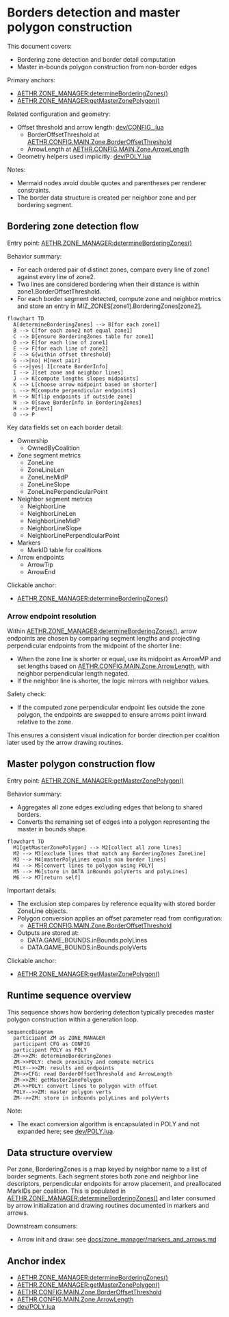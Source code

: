 # Borders detection and master polygon construction

This document covers:
- Bordering zone detection and border detail computation
- Master in-bounds polygon construction from non-border edges

Primary anchors:
- [AETHR.ZONE_MANAGER:determineBorderingZones()](../../dev/ZONE_MANAGER.lua:232)
- [AETHR.ZONE_MANAGER:getMasterZonePolygon()](../../dev/ZONE_MANAGER.lua:520)

Related configuration and geometry:
- Offset threshold and arrow length: [dev/CONFIG_.lua](../../dev/CONFIG_.lua)
  - BorderOffsetThreshold at [AETHR.CONFIG.MAIN.Zone.BorderOffsetThreshold](../../dev/CONFIG_.lua:333)
  - ArrowLength at [AETHR.CONFIG.MAIN.Zone.ArrowLength](../../dev/CONFIG_.lua:335)
- Geometry helpers used implicitly: [dev/POLY.lua](../../dev/POLY.lua)

Notes:
- Mermaid nodes avoid double quotes and parentheses per renderer constraints.
- The border data structure is created per neighbor zone and per bordering segment.


## Bordering zone detection flow

Entry point: [AETHR.ZONE_MANAGER:determineBorderingZones()](../../dev/ZONE_MANAGER.lua:232)

Behavior summary:
- For each ordered pair of distinct zones, compare every line of zone1 against every line of zone2.
- Two lines are considered bordering when their distance is within zone1.BorderOffsetThreshold.
- For each border segment detected, compute zone and neighbor metrics and store an entry in MIZ_ZONES[zone1].BorderingZones[zone2].

```mermaid
flowchart TD
  A[determineBorderingZones] --> B[for each zone1]
  B --> C[for each zone2 not equal zone1]
  C --> D[ensure BorderingZones table for zone1]
  D --> E[for each line of zone1]
  E --> F[for each line of zone2]
  F --> G{within offset threshold}
  G -->|no| H[next pair]
  G -->|yes| I[create BorderInfo]
  I --> J[set zone and neighbor lines]
  J --> K[compute lengths slopes midpoints]
  K --> L[choose arrow midpoint based on shorter]
  L --> M[compute perpendicular endpoints]
  M --> N[flip endpoints if outside zone]
  N --> O[save BorderInfo in BorderingZones]
  H --> P[next]
  O --> P
```

Key data fields set on each border detail:
- Ownership
  - OwnedByCoalition
- Zone segment metrics
  - ZoneLine
  - ZoneLineLen
  - ZoneLineMidP
  - ZoneLineSlope
  - ZoneLinePerpendicularPoint
- Neighbor segment metrics
  - NeighborLine
  - NeighborLineLen
  - NeighborLineMidP
  - NeighborLineSlope
  - NeighborLinePerpendicularPoint
- Markers
  - MarkID table for coalitions
- Arrow endpoints
  - ArrowTip
  - ArrowEnd

Clickable anchor:
- [AETHR.ZONE_MANAGER:determineBorderingZones()](../../dev/ZONE_MANAGER.lua:232)


### Arrow endpoint resolution

Within [AETHR.ZONE_MANAGER:determineBorderingZones()](../../dev/ZONE_MANAGER.lua:232), arrow endpoints are chosen by comparing segment lengths and projecting perpendicular endpoints from the midpoint of the shorter line:
- When the zone line is shorter or equal, use its midpoint as ArrowMP and set lengths based on [AETHR.CONFIG.MAIN.Zone.ArrowLength](../../dev/CONFIG_.lua:335), with neighbor perpendicular length negated.
- If the neighbor line is shorter, the logic mirrors with neighbor values.

Safety check:
- If the computed zone perpendicular endpoint lies outside the zone polygon, the endpoints are swapped to ensure arrows point inward relative to the zone.

This ensures a consistent visual indication for border direction per coalition later used by the arrow drawing routines.


## Master polygon construction flow

Entry point: [AETHR.ZONE_MANAGER:getMasterZonePolygon()](../../dev/ZONE_MANAGER.lua:520)

Behavior summary:
- Aggregates all zone edges excluding edges that belong to shared borders.
- Converts the remaining set of edges into a polygon representing the master in bounds shape.

```mermaid
flowchart TD
  M1[getMasterZonePolygon] --> M2[collect all zone lines]
  M2 --> M3[exclude lines that match any BorderingZones ZoneLine]
  M3 --> M4[masterPolyLines equals non border lines]
  M4 --> M5[convert lines to polygon using POLY]
  M5 --> M6[store in DATA inBounds polyVerts and polyLines]
  M6 --> M7[return self]
```

Important details:
- The exclusion step compares by reference equality with stored border ZoneLine objects.
- Polygon conversion applies an offset parameter read from configuration:
  - [AETHR.CONFIG.MAIN.Zone.BorderOffsetThreshold](../../dev/CONFIG_.lua:333)
- Outputs are stored at:
  - DATA.GAME_BOUNDS.inBounds.polyLines
  - DATA.GAME_BOUNDS.inBounds.polyVerts

Clickable anchor:
- [AETHR.ZONE_MANAGER:getMasterZonePolygon()](../../dev/ZONE_MANAGER.lua:520)


## Runtime sequence overview

This sequence shows how bordering detection typically precedes master polygon construction within a generation loop.

```mermaid
sequenceDiagram
  participant ZM as ZONE_MANAGER
  participant CFG as CONFIG
  participant POLY as POLY
  ZM->>ZM: determineBorderingZones
  ZM->>POLY: check proximity and compute metrics
  POLY-->>ZM: results and endpoints
  ZM->>CFG: read BorderOffsetThreshold and ArrowLength
  ZM->>ZM: getMasterZonePolygon
  ZM->>POLY: convert lines to polygon with offset
  POLY-->>ZM: master polygon verts
  ZM-->>ZM: store in inBounds polyLines and polyVerts
```

Note:
- The exact conversion algorithm is encapsulated in POLY and not expanded here; see [dev/POLY.lua](../../dev/POLY.lua).


## Data structure overview

Per zone, BorderingZones is a map keyed by neighbor name to a list of border segments. Each segment stores both zone and neighbor line descriptors, perpendicular endpoints for arrow placement, and preallocated MarkIDs per coalition. This is populated in [AETHR.ZONE_MANAGER:determineBorderingZones()](../../dev/ZONE_MANAGER.lua:232) and later consumed by arrow initialization and drawing routines documented in markers and arrows.

Downstream consumers:
- Arrow init and draw: see [docs/zone_manager/markers_and_arrows.md](docs/zone_manager/markers_and_arrows.md)


## Anchor index

- [AETHR.ZONE_MANAGER:determineBorderingZones()](../../dev/ZONE_MANAGER.lua:232)
- [AETHR.ZONE_MANAGER:getMasterZonePolygon()](../../dev/ZONE_MANAGER.lua:520)
- [AETHR.CONFIG.MAIN.Zone.BorderOffsetThreshold](../../dev/CONFIG_.lua:333)
- [AETHR.CONFIG.MAIN.Zone.ArrowLength](../../dev/CONFIG_.lua:335)
- [dev/POLY.lua](../../dev/POLY.lua)